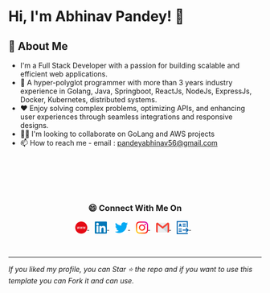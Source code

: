 
# Hi, I'm Abhinav  Pandey! 👋


## 🚀 About Me
- I'm a Full Stack Developer with a passion for building scalable and efficient web applications.
- 👀 A hyper-polyglot programmer with more than 3 years industry experience in Golang, Java, Springboot, ReactJs, NodeJs, ExpressJs, Docker, Kubernetes, distributed systems.
- ❤️ Enjoy solving complex problems, optimizing APIs, and enhancing user experiences through seamless integrations and responsive designs.
- 👩‍💻 I'm looking to collaborate on GoLang and AWS projects
- 📫 How to reach me - email : pandeyabhinav56@gmail.com


<br />
<br />
<br />
<br />

  <div align="center">
  <h3><b>😄 Connect With Me On</b></h3>
  </div>
<p align="center">
<a href="https://abhi2598.github.io/AbhinavPandey7.github.io/#/" target="_blank">
  <img align="center" alt="Abhinav Pandey | Portfolio" width="24px" src="https://github.com/SatYu26/SatYu26/blob/master/Assets/www.svg" />
</a> &nbsp;&nbsp;
<a href="https://www.linkedin.com/in/abhinavpandey2025/" target="_blank">
  <img align="center" alt="Abhinav Pandey | Linkedin" width="24px" src="https://github.com/SatYu26/SatYu26/blob/master/Assets/Linkedin.svg" />
</a> &nbsp;&nbsp;
<a href="https://x.com/SeerProgrammer?" target="_blank">
  <img align="center" alt="Abhinav Pandey | Twitter" width="26px" src="https://github.com/SatYu26/SatYu26/blob/master/Assets/Twitter.svg" />
</a> &nbsp;&nbsp;
<a href="https://www.instagram.com/abhinavpandey_007" target="_blank">
  <img align="center" alt="Abhinav Pandey | Instagram" width="24px" src="https://github.com/SatYu26/SatYu26/blob/master/Assets/Instagram.svg" />
</a> &nbsp;&nbsp;
<a href="mailto:pandeyabhinav56@gmail.com" target="_blank">
  <img align="center" alt="Abhinav Pandey | Gmail" width="26px" src="https://github.com/SatYu26/SatYu26/blob/master/Assets/Gmail.svg" />
</a> &nbsp;&nbsp;
<a href="https://bit.ly/3NjOAoY">
    <img align="center" alt="Abhinav Pandey | Resume" width="24px" src="https://github.com/SatYu26/SatYu26/blob/master/Assets/resume.png" />
</a> &nbsp;&nbsp;
<p>
  
<br>

  ---
  *If you liked my profile, you can Star ⭐ the repo and if you want to use this template you can Fork it and can use.*



